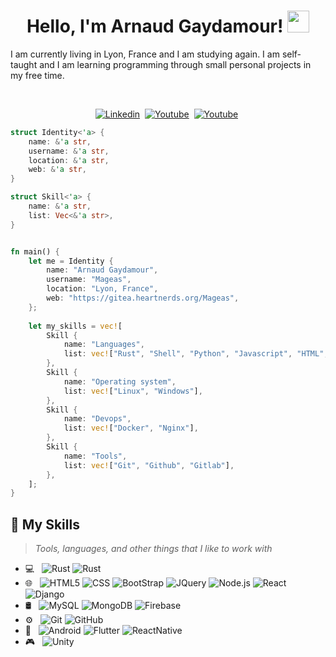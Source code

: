 <h1 align="center">
  Hello, I'm Arnaud Gaydamour! <img src="https://media.giphy.com/media/hvRJCLFzcasrR4ia7z/giphy.gif" width="35px">
</h1>

I am currently living in Lyon, France and I am studying again. I am self-taught and I am learning programming through small personal projects in my free time.

<br>

<p>
<div align="center">
  <a href="https://www.linkedin.com/in/arnaud-gaydamour-0aa4041a4/"><img src="https://img.shields.io/badge/linkedin-%230077B5.svg?&style=for-the-badge&logo=linkedin&logoColor=white" alt="Linkedin" /></a>&nbsp;
  <a href="https://gitea.heartnerds.org/Mageas"><img src="https://img.shields.io/badge/gitea-%609a2100.svg?&style=for-the-badge&logo=gitea&logoColor=white" alt="Youtube" /></a>&nbsp;
  <a href="https://www.youtube.com/@mageas557"><img src="https://img.shields.io/badge/youtube-%23FF0000.svg?&style=for-the-badge&logo=youtube&logoColor=white" alt="Youtube" /></a>&nbsp;
</div>
</p> 

<!-- <p>
<div align="center">
  <img src="https://img.shields.io/badge/-RUST-c58545?style=for-the-badge&logo=rust&logoColor=c58545&labelColor=282828">
  <img src="https://img.shields.io/badge/-SHELL-d1a01f?style=for-the-badge&logo=shell&logoColor=d1a01f&labelColor=282828">
  <img src="https://img.shields.io/badge/-Python-98b982?style=for-the-badge&logo=python&logoColor=98b982&labelColor=282828">
  <img src="https://img.shields.io/badge/-Javascript-98b982?style=for-the-badge&logo=javascript&logoColor=98b982&labelColor=282828">
</div>
</p> -->

```rust
struct Identity<'a> {
    name: &'a str,
    username: &'a str,
    location: &'a str,
    web: &'a str,
}

struct Skill<'a> {
    name: &'a str,
    list: Vec<&'a str>,
}


fn main() {
    let me = Identity {
        name: "Arnaud Gaydamour",
        username: "Mageas",
        location: "Lyon, France",
        web: "https://gitea.heartnerds.org/Mageas",
    };
    
    let my_skills = vec![
        Skill {
            name: "Languages",
            list: vec!["Rust", "Shell", "Python", "Javascript", "HTML", "CSS", "Svelte", "Laravel"],
        },
        Skill {
            name: "Operating system",
            list: vec!["Linux", "Windows"],
        },
        Skill {
            name: "Devops",
            list: vec!["Docker", "Nginx"],
        },
        Skill {
            name: "Tools",
            list: vec!["Git", "Github", "Gitlab"],
        },
    ];
}
```

## 🚀 My Skills

> _Tools, languages, and other things that I like to work with_

- 💻 &nbsp;
  ![Rust](https://img.shields.io/badge/-RUST-c58545?style=for-the-badge&logo=rust&logoColor=c58545&labelColor=282828)
  ![Rust](https://img.shields.io/badge/-RUST-c58545?style=for-the-badge&logo=rust&logoColor=c58545&labelColor=282828)
- 🌐 &nbsp;
  ![HTML5](https://img.shields.io/badge/-HTML5-333333?style=flat&logo=HTML5)
  ![CSS](https://img.shields.io/badge/-CSS-333333?style=flat&logo=CSS3&logoColor=1572B6)
  ![BootStrap](https://img.shields.io/badge/-BootStrap-333333?style=flat&logo=bootstrap&logoColor=1572B6)
  ![JQuery](https://img.shields.io/badge/-JQuery-333333?style=flat&logo=jquery)
  ![Node.js](https://img.shields.io/badge/-Node.js-333333?style=flat&logo=node.js)
  ![React](https://img.shields.io/badge/-React-333333?style=flat&logo=react)
  ![Django](https://img.shields.io/badge/-Django-333333?style=flat&logo=django)
- 🛢 &nbsp;
  ![MySQL](https://img.shields.io/badge/-MySQL-333333?style=flat&logo=mysql)
  ![MongoDB](https://img.shields.io/badge/-MongoDB-333333?style=flat&logo=mongodb)
  ![Firebase](https://img.shields.io/badge/-Firebase-333333?style=flat&logo=firebase)
- ⚙️ &nbsp;
  ![Git](https://img.shields.io/badge/-Git-333333?style=flat&logo=git)
  ![GitHub](https://img.shields.io/badge/-GitHub-333333?style=flat&logo=github)
- 📱 &nbsp;
  ![Android](https://img.shields.io/badge/-Android-333333?style=flat&logo=android)
  ![Flutter](https://img.shields.io/badge/-Flutter-333333?style=flat&logo=flutter)
  ![ReactNative](https://img.shields.io/badge/-React%20Native-333333?style=flat&logo=react)
- 🎮 &nbsp;
  ![Unity](https://img.shields.io/badge/-Unity-333333?style=flat&logo=unity)

